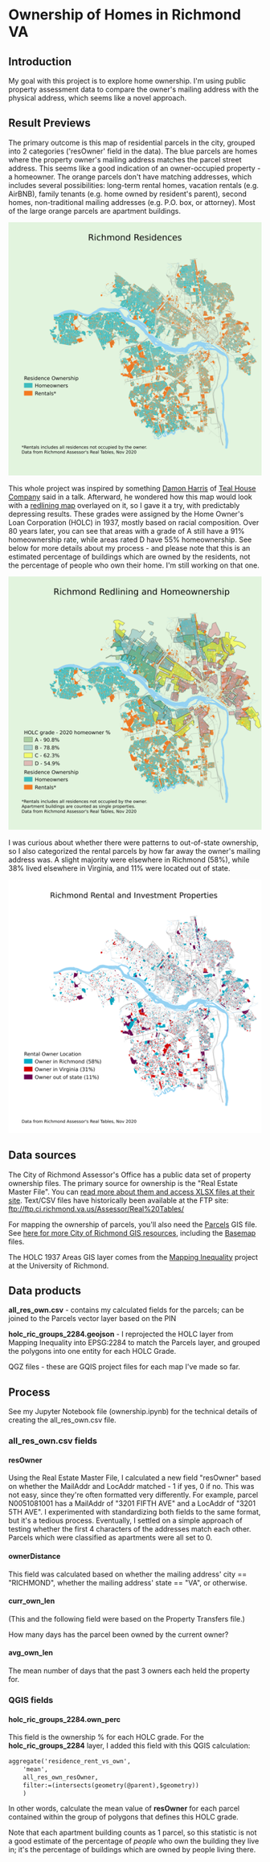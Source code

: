 # Ownership of Homes in Richmond VA

## Introduction

My goal with this project is to explore home ownership. I'm using public property assessment data to compare the owner's mailing address with the physical address, which seems like a novel approach. 

## Result Previews

The primary outcome is this map of residential parcels in the city, grouped into 2 categories ('resOwner' field in the data). The blue parcels are homes where the property owner's mailing address matches the parcel street address. This seems like a good indication of an owner-occupied property - a homeowner. The orange parcels don't have matching addresses, which includes several possibilities: long-term rental homes, vacation rentals (e.g. AirBNB), family tenants (e.g. home owned by resident's parent), second homes, non-traditional mailing addresses (e.g. P.O. box, or attorney). Most of the large orange parcels are apartment buildings.

![Richmond homes - owned vs rented](images/rent_vs_own.png)

This whole project was inspired by something [Damon Harris](https://twitter.com/ThatsDame) of [Teal House Company](https://www.tealhousecompany.com/) said in a talk. Afterward, he wondered how this map would look with a [redlining map](https://dsl.richmond.edu/panorama/redlining/) overlayed on it, so I gave it a try, with predictably depressing results. These grades were assigned by the Home Owner's Loan Corporation (HOLC) in 1937, mostly based on racial composition. Over 80 years later, you can see that areas with a grade of A still have a 91% homeownership rate, while areas rated D have 55% homeownership. See below for more details about my process - and please note that this is an estimated percentage of buildings which are owned by the residents, not the percentage of people who own their home. I'm still working on that one.

![HOLC redlining areas correspond to much lower homeownership rates](images/redlined_ownership.png)

I was curious about whether there were patterns to out-of-state ownership, so I also categorized the rental parcels by how far away the owner's mailing address was. A slight majority were elsewhere in Richmond (58%), while 38% lived elsewhere in Virginia, and 11% were located out of state.

![Richmond rentals, categorized by owner distance](images/owner_distance.png)

## Data sources

The City of Richmond Assessor's Office has a public data set of property ownership files. The primary source for ownership is the "Real Estate Master File". You can [read more about them and access XLSX files at their site](https://www.rva.gov/assessor-real-estate/data-request). Text/CSV files have historically been available at the FTP site: ftp://ftp.ci.richmond.va.us/Assessor/Real%20Tables/

For mapping the ownership of parcels, you'll also need the [Parcels](https://richmond-geo-hub-cor.hub.arcgis.com/datasets/parcels-1/) GIS file. See [here for more City of Richmond GIS resources](https://www.rva.gov/information-technology/geographic-information-systems), including the [Basemap](https://richmond-geo-hub-cor.hub.arcgis.com/search?tags=basemap) files.

The HOLC 1937 Areas GIS layer comes from the [Mapping Inequality](https://dsl.richmond.edu/panorama/redlining/#loc=13/37.549/-77.514&city=richmond-va) project at the University of Richmond.

## Data products

**all_res_own.csv** - contains my calculated fields for the parcels; can be joined to the Parcels vector layer based on the PIN

**holc_ric_groups_2284.geojson** - I reprojected the HOLC layer from Mapping Inequality into EPSG:2284 to match the Parcels layer, and grouped the polygons into one entity for each HOLC Grade.

QGZ files - these are GQIS project files for each map I've made so far.

## Process

See my Jupyter Notebook file (ownership.ipynb) for the technical details of creating the all_res_own.csv file.

### all_res_own.csv fields

#### resOwner

Using the Real Estate Master File, I calculated a new field "resOwner" based on whether the MailAddr and LocAddr matched - 1 if yes, 0 if no. This was not easy, since they're often formatted very differently. For example, parcel N0051081001 has a MailAddr of "3201 FIFTH AVE" and a LocAddr of "3201 5TH AVE". I experimented with standardizing both fields to the same format, but it's a tedious process. Eventually, I settled on a simple approach of testing whether the first 4 characters of the addresses match each other. Parcels which were classified as apartments were all set to 0.

#### ownerDistance

This field was calculated based on whether the mailing address' city == "RICHMOND", whether the mailing address' state == "VA", or otherwise.

#### curr_own_len

(This and the following field were based on the Property Transfers file.) 

How many days has the parcel been owned by the current owner?

#### avg_own_len

The mean number of days that the past 3 owners each held the property for.

### QGIS fields

#### holc_ric_groups_2284.own_perc

This field is the ownership % for each HOLC grade. For the **holc_ric_groups_2284** layer, I added this field with this QGIS calculation:

    aggregate('residence_rent_vs_own',
        'mean',
        all_res_own_resOwner,
        filter:=(intersects(geometry(@parent),$geometry))
        )

In other words, calculate the mean value of **resOwner** for each parcel contained within the group of polygons that defines this HOLC grade.

Note that each apartment building counts as 1 parcel, so this statistic is not a good estimate of the percentage of *people* who own the building they live in; it's the percentage of buildings which are owned by people living there.